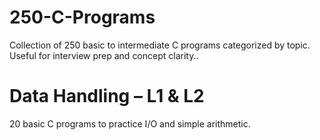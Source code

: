 # 250-C-Programs
Collection of 250 basic to intermediate C programs categorized by topic. Useful for interview prep and concept clarity..

# Data Handling – L1 & L2
20 basic C programs to practice I/O and simple arithmetic.
